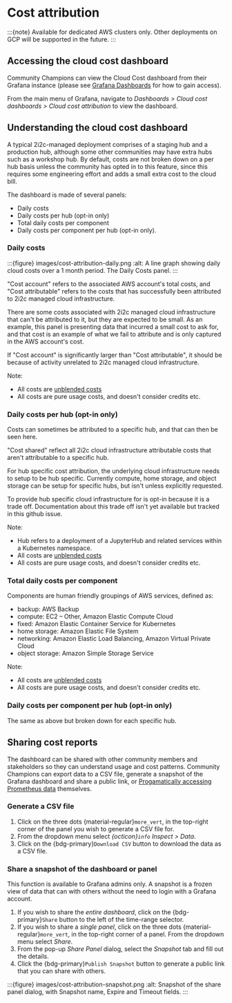 # Cost attribution

:::{note}
Available for dedicated AWS clusters only. Other deployments on GCP will be supported in the future.
:::

## Accessing the cloud cost dashboard

Community Champions can view the Cloud Cost dashboard from their Grafana instance (please see [Grafana Dashboards](grafana-dashboards) for how to gain access).

From the main menu of Grafana, navigate to *Dashboards > Cloud cost dashboards > Cloud cost attribution* to view the dashboard.

## Understanding the cloud cost dashboard

A typical 2i2c-managed deployment comprises of a staging hub and a production hub, although some other communities may have extra hubs such as a workshop hub. By default, costs are not broken down on a per hub basis unless the community has opted in to this feature, since this requires some engineering effort and adds a small extra cost to the cloud bill.

The dashboard is made of several panels:

- Daily costs
- Daily costs per hub (opt-in only)
- Total daily costs per component
- Daily costs per component per hub (opt-in only).

### Daily costs

:::{figure} images/cost-attribution-daily.png
:alt: A line graph showing daily cloud costs over a 1 month period.
The Daily Costs panel.
:::

"Cost account" refers to the associated AWS account's total costs, and "Cost attributable" refers to the costs that has successfully been attributed to 2i2c managed cloud infrastructure.

There are some costs associated with 2i2c managed cloud infrastructure that can't be attributed to it, but they are expected to be small. As an example, this panel is presenting data that incurred a small cost to ask for, and that cost is an example of what we fail to attribute and is only captured in the AWS account's cost.

If "Cost account" is significantly larger than "Cost attributable", it should be because of activity unrelated to 2i2c managed cloud infrastructure.

Note:

- All costs are [unblended costs](https://aws.amazon.com/blogs/aws-cloud-financial-management/understanding-your-aws-cost-datasets-a-cheat-sheet/)
- All costs are pure usage costs, and doesn't consider credits etc.

### Daily costs per hub (opt-in only)

Costs can sometimes be attributed to a specific hub, and that can then be seen here.

"Cost shared" reflect all 2i2c cloud infrastructure attributable costs that aren't attributable to a specific hub.

For hub specific cost attribution, the underlying cloud infrastructure needs to setup to be hub specific. Currently compute, home storage, and object storage can be setup for specific hubs, but isn't unless explicitly requested.

To provide hub specific cloud infrastructure for is opt-in because it is a trade off. Documentation about this trade off isn't yet available but tracked in this github issue.

Note:

- Hub refers to a deployment of a JupyterHub and related services within a Kubernetes namespace.
- All costs are [unblended costs](https://aws.amazon.com/blogs/aws-cloud-financial-management/understanding-your-aws-cost-datasets-a-cheat-sheet/)
- All costs are pure usage costs, and doesn't consider credits etc.

### Total daily costs per component

Components are human friendly groupings of AWS services, defined as:

- backup: AWS Backup
- compute: EC2 – Other, Amazon Elastic Compute Cloud
- fixed: Amazon Elastic Container Service for Kubernetes
- home storage: Amazon Elastic File System
- networking: Amazon Elastic Load Balancing, Amazon Virtual Private Cloud
- object storage: Amazon Simple Storage Service

Note:

- All costs are [unblended costs](https://aws.amazon.com/blogs/aws-cloud-financial-management/understanding-your-aws-cost-datasets-a-cheat-sheet/)
- All costs are pure usage costs, and doesn't consider credits etc.

### Daily costs per component per hub (opt-in only)

The same as above but broken down for each specific hub.

## Sharing cost reports

The dashboard can be shared with other community members and stakeholders so they can understand usage and cost patterns. Community Champions can export data to a CSV file, generate a snapshot of the Grafana dashboard and share a public link, or [Progamatically accessing Prometheus data](prometheus-access) themselves.

### Generate a CSV file

1. Click on the three dots {material-regular}`more_vert`, in the top-right corner of the panel you wish to generate a CSV file for.
1. From the dropdown menu select *{octicon}`info` Inspect > Data*.
1. Click on the {bdg-primary}`Download CSV` button to download the data as a CSV file.

### Share a snapshot of the dashboard or panel

This function is available to Grafana admins only. A snapshot is a frozen view of data that can with others without the need to login with a Grafana account.

1. If you wish to share the *entire dashboard*, click on the {bdg-primary}`Share` button to the left of the time-range selector.
1. If you wish to share a *single panel*, click on the three dots {material-regular}`more_vert`, in the top-right corner of a panel. From the dropdown menu select *Share*.
1. From the pop-up *Share Panel* dialog, select the *Snapshot* tab and fill out the details.
1. Click the {bdg-primary}`Publish Snapshot` button to generate a public link that you can share with others.

:::{figure} images/cost-attribution-snapshot.png
:alt: Snapshot of the share panel dialog, with Snapshot name, Expire and Timeout fields.
:::
